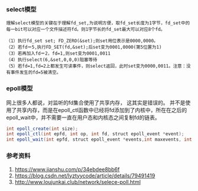 


### select模型
```
理解select模型的关键在于理解fd_set,为说明方便，取fd_set长度为1字节，fd_set中的每一bit可以对应一个文件描述符fd。则1字节长的fd_set最大可以对应8个fd。

（1）执行fd_set set; FD_ZERO(&set);则set用位表示是0000,0000。
（2）若fd＝5,执行FD_SET(fd,&set);后set变为0001,0000(第5位置为1)
（3）若再加入fd＝2，fd=1,则set变为0001,0011
（4）执行select(6,&set,0,0,0)阻塞等待
（5）若fd=1,fd=2上都发生可读事件，则select返回，此时set变为0000,0011。注意：没有事件发生的fd=5被清空。

```








### epoll模型

网上很多人都说，对监听的fd集合使用了共享内存， 这其实是错误的。
并不是使用了共享内存，而是在epoll_ctl函数中已经将fd添加到了内核中，所在在之后的epoll_wait中，并不需要一直在用户态和内核态之间复制fd的链表。


```java
int epoll_create(int size);  
int epoll_ctl(int epfd, int op, int fd, struct epoll_event *event);                  //  注意这里是evnet, 为单个fd的注册的事件（读写等）
int epoll_wait(int epfd, struct epoll_event *events,int maxevents, int timeout);     //  这里为events， 用于接受回传的待处理的event数组。
```















### 参考资料
1. https://www.jianshu.com/p/34ebdee8bb6f
2. https://blog.csdn.net/lyztyycode/article/details/79491419
3. http://www.loujunkai.club/network/selece-poll.html